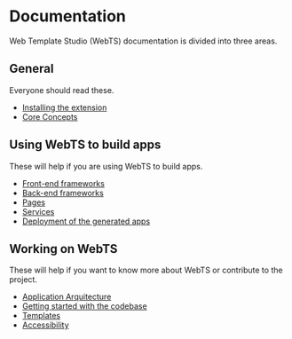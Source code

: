 # Documentation
Web Template Studio (WebTS) documentation is divided into three areas.


## General
Everyone should read these.

- [Installing the extension](/docs/install.md)
- [Core Concepts](/docs/concepts.md)

## Using WebTS to build apps
These will help if you are using WebTS to build apps.

- [Front-end frameworks](/docs/generated-apps/frontend-frameworks)
- [Back-end frameworks](/docs/generated-apps/backend-frameworks)
- [Pages](/docs/generated-apps/pages)
- [Services](/docs/generated-apps/services)
- [Deployment of the generated apps](/docs/generated-apps/deployment.md)


## Working on WebTS
These will help if you want to know more about WebTS or contribute to the project.

- [Application Arquitecture](/docs/contributing/application-architecture.md)
- [Getting started with the codebase](/docs/contributing/getting-started-developers.md)
- [Templates](./contributing/templates.md)
- [Accessibility](./contributing/accessibility.md)
